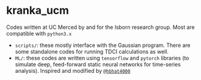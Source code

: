 # kranka_ucm
Codes written at UC Merced by and for the Isborn research group. Most are compatible with `python3.x`
- `scripts/`: these mostly interface with the Gaussian program. There are some standalone codes for running TDCI calculations as well.
- `ML/`: these codes are written using `tensorflow` and `pytorch` libraries (to simulate deep, feed-forward static neural networks for time-series analysis). Inspired and modified by [`@hbhat4000`](https://github.com/hbhat4000)

